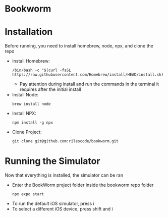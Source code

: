 # Bookworm

# Installation
Before running, you need to install homebrew, node, npx, and clone the repo
* Install Homebrew:
    ```
    /bin/bash -c "$(curl -fsSL https://raw.githubusercontent.com/Homebrew/install/HEAD/install.sh)"
    ```
  * Pay attention during install and run the commands in the terminal it requires after the initial install
* Install Node:
    ```
    brew install node
    ```
* Install NPX:
    ```
    npm install -g npx
    ```
* Clone Project:
    ```
    git clone git@github.com:rilescode/bookworm.git
    ```

# Running the Simulator
Now that everything is installed, the simulator can be ran
* Enter the BookWorm project folder inside the bookworm repo folder
    ```
    npx expo start
    ```
* To run the default iOS simulator, press i
* To select a different iOS device, press shift and i

  
